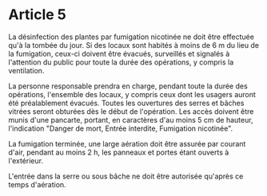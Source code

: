 # Article 5

La désinfection des plantes par fumigation nicotinée ne doit être effectuée qu'à la tombée du jour. Si des locaux sont habités à moins de 6 m du lieu de la fumigation, ceux-ci doivent être évacués, surveillés et signalés à l'attention du public pour toute la durée des opérations, y compris la ventilation.

La personne responsable prendra en charge, pendant toute la durée des opérations, l'ensemble des locaux, y compris ceux dont les usagers auront été préalablement évacués. Toutes les ouvertures des serres et bâches vitrées seront obturées dès le début de l'opération.    Les accès doivent être munis d'une pancarte, portant, en caractères d'au moins 5 cm de hauteur, l'indication "Danger de mort, Entrée interdite, Fumigation nicotinée".

La fumigation terminée, une large aération doit être assurée par courant d'air, pendant au moins 2 h, les panneaux et portes étant ouverts à l'extérieur.

L'entrée dans la serre ou sous bâche ne doit être autorisée qu'après ce temps d'aération.
